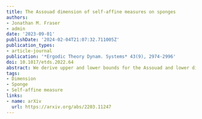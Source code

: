 ```yaml
---
title: The Assouad dimension of self-affine measures on sponges
authors:
- Jonathan M. Fraser
- admin
date: '2023-09-01'
publishDate: '2024-02-04T21:07:32.711005Z'
publication_types:
- article-journal
publication: '*Ergodic Theory Dynam. Systems* 43(9), 2974-2996'
doi: 10.1017/etds.2022.64
abstract: We derive upper and lower bounds for the Assouad and lower dimensions of self-affine measures in $\mathbb{R}^d$ generated by diagonal matrices and satisfying suitable separation conditions. The upper and lower bounds always coincide for $d=2,3$, yielding precise explicit formulae for those dimensions. Moreover, there are easy-to-check conditions guaranteeing that the bounds coincide for $d\geq4$. An interesting consequence of our results is that there can be a ‘dimension gap’ for such self-affine constructions, even in the plane. That is, we show that for some self-affine carpets of ‘Barański type’ the Assouad dimension of all associated self-affine measures strictly exceeds the Assouad dimension of the carpet by some fixed $\delta>0$ depending only on the carpet. We also provide examples of self-affine carpets of ‘Barański type’ where there is no dimension gap and in fact the Assouad dimension of the carpet is equal to the Assouad dimension of a carefully chosen self-affine measure.
tags:
- Dimension
- Sponge
- Self-affine measure
links:
- name: arXiv
  url: https://arxiv.org/abs/2203.11247
---
```

